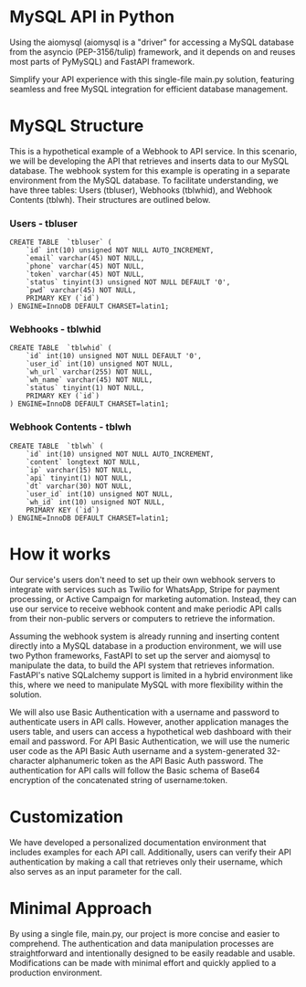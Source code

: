 # MySQL API in Python 

Using the aiomysql (aiomysql is a "driver" for accessing a MySQL database from the asyncio (PEP-3156/tulip) framework, and it depends on and reuses most parts of PyMySQL) and FastAPI framework.

Simplify your API experience with this single-file main.py solution, featuring seamless and free MySQL integration for efficient database management.

# MySQL Structure

This is a hypothetical example of a Webhook to API service. In this scenario, we will be developing the API that retrieves and inserts data to our MySQL database. The webhook system for this example is operating in a separate environment from the MySQL database. To facilitate understanding, we have three tables: Users (tbluser), Webhooks (tblwhid), and Webhook Contents (tblwh). Their structures are outlined below.

### Users - tbluser
```mysql
CREATE TABLE  `tbluser` ( 
    `id` int(10) unsigned NOT NULL AUTO_INCREMENT,
    `email` varchar(45) NOT NULL,
    `phone` varchar(45) NOT NULL,  
    `token` varchar(45) NOT NULL,
    `status` tinyint(3) unsigned NOT NULL DEFAULT '0',
    `pwd` varchar(45) NOT NULL,
    PRIMARY KEY (`id`)
) ENGINE=InnoDB DEFAULT CHARSET=latin1;
```
### Webhooks - tblwhid
```mysql
CREATE TABLE  `tblwhid` (
    `id` int(10) unsigned NOT NULL DEFAULT '0',
    `user_id` int(10) unsigned NOT NULL,
    `wh_url` varchar(255) NOT NULL,
    `wh_name` varchar(45) NOT NULL,
    `status` tinyint(1) NOT NULL,
    PRIMARY KEY (`id`)
) ENGINE=InnoDB DEFAULT CHARSET=latin1;
```
### Webhook Contents - tblwh
```mysql
CREATE TABLE  `tblwh` (
    `id` int(10) unsigned NOT NULL AUTO_INCREMENT,
    `content` longtext NOT NULL,
    `ip` varchar(15) NOT NULL,
    `api` tinyint(1) NOT NULL,
    `dt` varchar(30) NOT NULL,
    `user_id` int(10) unsigned NOT NULL,
    `wh_id` int(10) unsigned NOT NULL,
    PRIMARY KEY (`id`)
) ENGINE=InnoDB DEFAULT CHARSET=latin1;
```
# How it works

Our service's users don't need to set up their own webhook servers to integrate with services such as Twilio for WhatsApp, Stripe for payment processing, or Active Campaign for marketing automation. Instead, they can use our service to receive webhook content and make periodic API calls from their non-public servers or computers to retrieve the information.

Assuming the webhook system is already running and inserting content directly into a MySQL database in a production environment, we will use two Python frameworks, FastAPI to set up the server and aiomysql to manipulate the data, to build the API system that retrieves information. FastAPI's native SQLalchemy support is limited in a hybrid environment like this, where we need to manipulate MySQL with more flexibility within the solution.

We will also use Basic Authentication with a username and password to authenticate users in API calls. However, another application manages the users table, and users can access a hypothetical web dashboard with their email and password. For API Basic Authentication, we will use the numeric user code as the API Basic Auth username and a system-generated 32-character alphanumeric token as the API Basic Auth password. The authentication for API calls will follow the Basic schema of Base64 encryption of the concatenated string of username:token.

# Customization

We have developed a personalized documentation environment that includes examples for each API call. Additionally, users can verify their API authentication by making a call that retrieves only their username, which also serves as an input parameter for the call.

# Minimal Approach

By using a single file, main.py, our project is more concise and easier to comprehend. The authentication and data manipulation processes are straightforward and intentionally designed to be easily readable and usable. Modifications can be made with minimal effort and quickly applied to a production environment.

